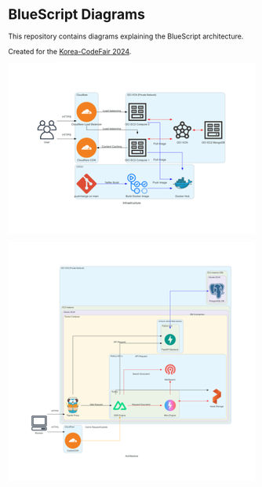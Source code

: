 # BlueScript Diagrams

This repository contains diagrams explaining the BlueScript architecture.

Created for the [Korea-CodeFair 2024](https://www.kcf.or.kr/main).

![infrastructure.png](infrastructure.png)

![software.png](software.png)